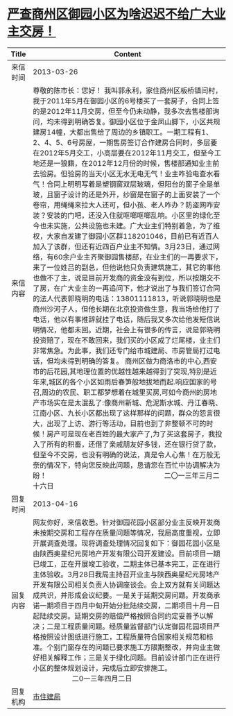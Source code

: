 # <a href="http://www.shangluo.gov.cn/zmhd/ldxxxx.jsp?urltype=leadermail.LeaderMailContentUrl&wbtreeid=1112&leadermailid=1677">严查商州区御园小区为啥迟迟不给广大业主交房！</a>
|Title|Content|
|:---:|---|
|来信时间|2013-03-26|
|来信内容|尊敬的陈市长：您好！ 我叫郭永利，家住商州区板桥镇闫村，我于2011年5月在御园小区的6号楼买了一套房子，合同上签的是2012年11月交房，但至今仍未动静，我多次去售楼部询问，均未得到明确答复。御园小区位于金凤山脚下，小区共规建房14幢，大都出售给了周边的乡镇职工。一期工程有1、2、4、5、6号房屋，一期售房签订合作建房合同时，多层要在2012年5月交工，小高层要在2012年11月交工，但至今工地还是一狼籍，在2012年12月份的时候，售楼部通知业主前去验房。但验房的当天小区无水无电无气！业主咋验电查水看气！合同上明明写着是塑钢窗双层玻璃，但阳台的窗子全是单玻，且窗子设计的还是外开，纱窗是在窗子的上面安装了一个卷帘，用绳绳来拉大人还可，但小孩、老人咋办？防盗网咋安装？安装的门吧，还没入住就哐啷哐啷乱响。小区里的绿化至今也未实施，公共设施也未建。广大业主们特别着急，为了维权，大家自发建了御园小区群118201046，目前已有近百人加入了该群，但还有近四百户业主不知情。3月23日，通过网络，有60余户业主齐聚御园售楼部，在业主们的一再要求下，来了一位姓吕的副总，但他说他只负责建筑施工，其它的事他也做不了主，说是目前开发商的资金没有到位，所以按期交不了房，在广大业主的一再追问下，他才说出了与我们签订合同的法人代表郭晓明的电话：13801111813，听说郭晓明也是商州沙河子人，但他长期在北京投资做生意，我当场给他打了电话，他以有事推辞就挂了电话，随后我又多次给他发短信说明情况，他都未回。近期，社会上有很多的传言，说是郭晓明投资赔了，现在不敢回来，我们买的小区成了烂尾楼，业主们非常焦急。为此事，我们还专门给市城建局、市房管局打过电话，但均未得到明确的答复。 商州区做为商洛市的中心,西安市的后花园,其地理位置的优越性越来越得到了突现,特别是近年来,城区的各个小区如雨后春笋般地拔地而起.响应国家的号召,周边的农民、职工都梦想着在城里买房,可如今商州的房地产市场实在是太混乱了:像商州新城、危泥斯水城、丹江春晓、江南小区、九长小区都出现了这样那样的问题，群众的怨言很大，出现了上访、游行等活动，目前也到了非整顿不可的时候！房产可是现在老百姓的最大家产了,为了买这套房子，我投入了所有的积畜，还借了亲戚朋友好多钱，还在银行贷了款，但至今不交房，也没有明确的说法，真是令人心焦！在万般无奈的情况下，特向您反映此问题，恳请您在百忙中协调解决为盼！                                                               二〇一三年三月二十六日|
|回复时间|2013-04-16|
|回复内容|网友你好，来信收悉。针对御园花园小区部分业主反映开发商未按期交房和工程存在质量问题等情况，我局高度重视，立即开展调查处理。现将调查处理情况回复如下：御园花园小区是由陕西奥星纪元房地产开发有限公司开发建设。目前项目一期已竣工，正在开展竣工验收，二期主体已基本完工，正在进行主体验收。3月28日我局主持召开业主与陕西奥星纪元房地产开发有限公司相关负责人协调座谈会。会上双方就有关问题达成共识，并形成会议纪要。一是关于延期交房问题。开发商承诺一期项目于四月中旬开始分批陆续交房，二期项目十月一日起陆续交房。延期交房的赔偿严格按照合同约定妥善予以解决；二是工程质量问题。经质量监督部门认定御园花园项目严格按照设计图纸进行施工，工程质量符合国家相关规范和标准。个别门窗存在的问题已要求施工方限期整改，并向业主做好相关解释工作；三是关于绿化问题。目前设计部门正在进行小区的整体规划设计，完成后立即安排施工。　　　　　　　　　　　　                     二0一三年四月二日|
|回复机构|<a href="../../categories/agencies/市住建局.md">市住建局</a>|
